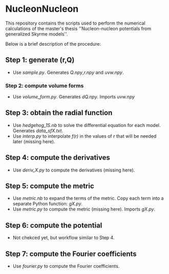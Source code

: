 # NucleonNucleon

This repository contains the scripts used to perform the numerical calculations of the master's thesis ''Nucleon-nucleon potentials from generalized Skyrme models''.

Below is a brief description of the procedure:

## Step 1: generate (r,Q)
- Use _sample.py_. Generates _Q.npy_,_r.npy_ and _uvw.npy_.

### Step 2: compute volume forms
- Use _volume_form.py_. Generates _dQ.npy_. Imports _uvw.npy_

## Step 3: obtain the radial function
- Use _hedgehog_1S.nb_ to solve the differential equation for each model. Generates _data_sfX.txt_.
- Use _interp.py_ to interpolate _f(r)_ in the values of _r_ that will be needed later (missing here).

## Step 4: compute the derivatives
- Use _deriv_X.py_ to compute the derivatives (missing here).

## Step 5: compute the metric
- Use _metric.nb_ to expand the terms of the metric. Copy each term into a separate Python function: _gX.py_.
- Use _metric.py_ to compute the metric (missing here). Imports _gX.py_.

## Step 6: compute the potential
- Not chekced yet, but workflow similar to Step 4. 

## Step 7: compute the Fourier coefficients
- Use _fourier.py_ to compute the Fourier coefficients. 
